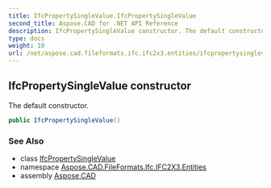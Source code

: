 ```yaml
---
title: IfcPropertySingleValue.IfcPropertySingleValue
second_title: Aspose.CAD for .NET API Reference
description: IfcPropertySingleValue constructor. The default constructor
type: docs
weight: 10
url: /net/aspose.cad.fileformats.ifc.ifc2x3.entities/ifcpropertysinglevalue/ifcpropertysinglevalue/
---
```

## IfcPropertySingleValue constructor

The default constructor.

```csharp
public IfcPropertySingleValue()
```

### See Also

* class [IfcPropertySingleValue](../)
* namespace [Aspose.CAD.FileFormats.Ifc.IFC2X3.Entities](../../ifcpropertysinglevalue/)
* assembly [Aspose.CAD](../../../)


